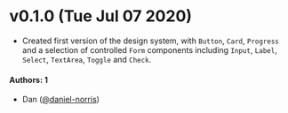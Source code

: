 # v0.1.0 (Tue Jul 07 2020)

- Created first version of the design system, with `Button`, `Card`, `Progress` and a selection of controlled `Form` components including `Input`, `Label`, `Select`, `TextArea`, `Toggle` and `Check`.

#### Authors: 1

- Dan ([@daniel-norris](https://github.com/daniel-norris))
